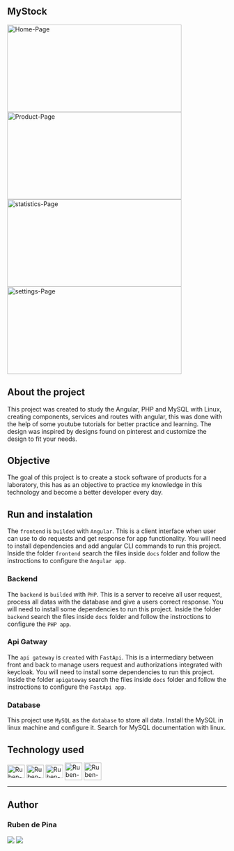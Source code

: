## MyStock

<div style="display: inline_block">
    <img align="center" alt="Home-Page" height="200" width="400" src="">
    <img align="center" alt="Product-Page" height="200" width="400" src="">
    <img align="center" alt="statistics-Page" height="200" width="400" src="">
    <img align="center" alt="settings-Page" height="200" width="400" src="">
</div>

## About the project

This project was created to study the Angular, PHP and MySQL with Linux, creating components, services and routes with angular,  this was done with the help of some youtube tutorials for better practice and learning. The design was inspired by designs found on pinterest and customize the design to fit your needs.

## Objective

The goal of this project is to create a stock software of products for a laboratory, this has as an objective to practice my knowledge in this technology and become a better developer every day.

## Run and instalation

The `frontend` is `builded` with `Angular`. This is a client interface when user can use to do requests and get response for app functionality. You will need to install dependencies and add angular CLI commands to run this project.
Inside the folder `frontend` search the files inside `docs` folder and follow the instroctions to configure the `Angular app`.

### Backend

The `backend` is `builded` with `PHP`. This is a server to receive all user request, process all datas with the database and give a users correct response. You will need to install some dependencies to run this project.
Inside the folder `backend` search the files inside `docs` folder and follow the instroctions to configure the `PHP app`.

### Api Gatway

The `api gateway` is `created` with `FastApi`. This is a intermediary between front and back to manage users request and authorizations integrated with keycloak. You will need to install some dependencies to run this project.
Inside the folder `apigateway` search the files inside `docs` folder and follow the instroctions to configure the `FastApi app`.

### Database

This project use `MySQL` as the `database` to store all data. Install the MySQL in linux machine and configure it. Search for MySQL documentation with linux.

## Technology used

<p><div style="display: inline_block">
  <img align="center" alt="Ruben-git" height="30" width="40" src="https://cdn.jsdelivr.net/gh/devicons/devicon/icons/git/git-original.svg" />
  <img align="center" alt="Ruben-git" height="30" width="40" src="https://cdn.jsdelivr.net/gh/devicons/devicon/icons/github/github-original-wordmark.svg" />
  <img align="center" alt="Ruben-angular" height="30" width="40" src="https://cdn.jsdelivr.net/gh/devicons/devicon/icons/angularjs/angularjs-original.svg">
  <img align="center" alt="Ruben-PHP" height="40" width="40" src="https://cdn.jsdelivr.net/gh/devicons/devicon/icons/php/php-original.svg">
  <img align="center" alt="Ruben-MySQL" height="40" width="40" src="https://cdn.jsdelivr.net/gh/devicons/devicon/icons/mysql/mysql-original-wordmark.svg">
</div></p>

<hr>

## Author

### Ruben de Pina

<p><div>
    <a href = "mailto:rubenpina758@gmail.com"><img src="https://img.shields.io/badge/-Gmail-%23333?style=for-the-badge&logo=gmail&logoColor=white" target="_blank"></a>
   <a href="https://www.linkedin.com/in/ruben-pina-3851b4235/" target="_blank"><img src="https://img.shields.io/badge/-LinkedIn-%230077B5?style=for-the-badge&logo=linkedin&logoColor=white" target="_blank"></a>
</div></p>
